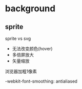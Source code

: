 # background












## sprite


sprite vs svg
- 无法改变颜色(hover)
- 多倍屏放大
- 矢量缩放

浏览器加粗1像素

-webkit-font-smoothing: antialiased